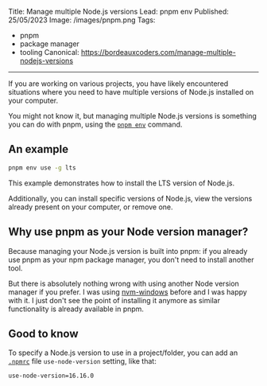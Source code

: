 Title: Manage multiple Node.js versions
Lead: pnpm env
Published: 25/05/2023
Image: /images/pnpm.png
Tags:
  - pnpm
  - package manager
  - tooling
Canonical: https://bordeauxcoders.com/manage-multiple-nodejs-versions
---
If you are working on various projects, you have likely encountered situations where you need to have multiple versions of Node.js installed on your computer.

You might not know it, but managing multiple Node.js versions is something you can do with pnpm, using the [`pnpm env`](https://pnpm.io/fr/cli/env) command.

## An example

```bash
pnpm env use -g lts 
```

This example demonstrates how to install the LTS version of Node.js.

Additionally, you can install specific versions of Node.js, view the versions already present on your computer, or remove one.

## Why use pnpm as your Node version manager?

Because managing your Node.js version is built into pnpm: if you already use pnpm as your npm package manager, you don't need to install another tool.

But there is absolutely nothing wrong with using another Node version manager if you prefer. I was using [nvm-windows](https://github.com/coreybutler/nvm-windows) before and I was happy with it. I just don't see the point of installing it anymore as similar functionality is already available in pnpm.

## Good to know

To specify a Node.js version to use in a project/folder, you can add an [`.npmrc`](https://pnpm.io/fr/npmrc) file `use-node-version`[​](https://pnpm.io/fr/npmrc#use-node-version) setting, like that:

```bash
use-node-version=16.16.0
```